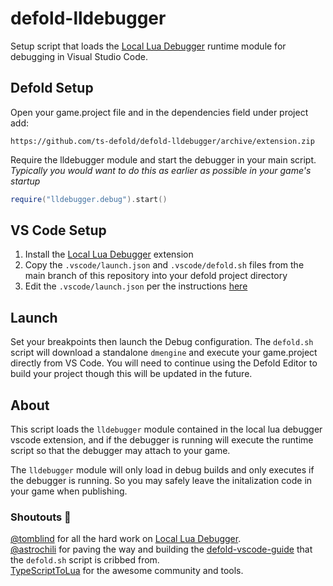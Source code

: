 # defold-lldebugger

Setup script that loads the [Local Lua Debugger](https://marketplace.visualstudio.com/items?itemName=tomblind.local-lua-debugger-vscode) runtime module for debugging in Visual Studio Code.

## Defold Setup
Open your game.project file and in the dependencies field under project add:
```
https://github.com/ts-defold/defold-lldebugger/archive/extension.zip
```

Require the lldebugger module and start the debugger in your main script.  
*Typically you would want to do this as earlier as possible in your game's startup*
```lua
require("lldebugger.debug").start()
```

## VS Code Setup
1. Install the [Local Lua Debugger](https://marketplace.visualstudio.com/items?itemName=tomblind.local-lua-debugger-vscode) extension
2. Copy the `.vscode/launch.json` and `.vscode/defold.sh` files from the main branch of this repository into your defold project directory
3. Edit the `.vscode/launch.json` per the instructions [here](https://github.com/tomblind/local-lua-debugger-vscode)

## Launch
Set your breakpoints then launch the Debug configuration.
The `defold.sh` script will download a standalone `dmengine` and execute your game.project directly from VS Code.
You will need to continue using the Defold Editor to build your project though this will be updated in the future.

## About
This script loads the `lldebugger` module contained in the local lua debugger vscode extension, 
and if the debugger is running will execute the runtime script so that the debugger may attach 
to your game.

The `lldebugger` module will only load in debug builds and only executes if the debugger is running.
So you may safely leave the initalization code in your game when publishing.


### Shoutouts 📢
[@tomblind](https://github.com/tomblind) for all the hard work on [Local Lua Debugger](https://marketplace.visualstudio.com/items?itemName=tomblind.local-lua-debugger-vscode).  
[@astrochili](https://github.com/astrochili) for paving the way and building the [defold-vscode-guide](https://github.com/astrochili/defold-vscode-guide) that the `defold.sh` script is cribbed from.  
[TypeScriptToLua](https://github.com/TypeScriptToLua/TypeScriptToLua) for the awesome community and tools.  
